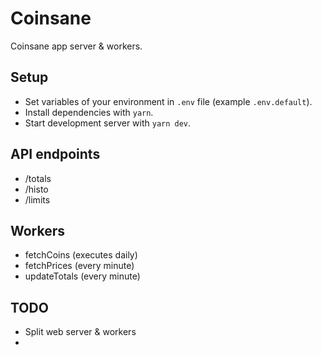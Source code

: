 # Coinsane

Coinsane app server & workers.

## Setup

- Set variables of your environment in `.env` file (example `.env.default`).
- Install dependencies with `yarn`.
- Start development server with `yarn dev`.

## API endpoints

- /totals
- /histo
- /limits

## Workers

- fetchCoins (executes daily)
- fetchPrices (every minute)
- updateTotals (every minute)

## TODO

- Split web server & workers
- 
